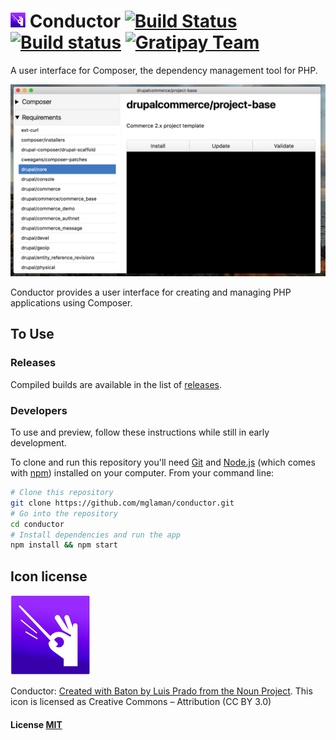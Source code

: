 # ![Conductor](build/icons/24x24.png) Conductor [![Build Status](https://travis-ci.org/mglaman/conductor.svg?branch=master)](https://travis-ci.org/mglaman/conductor) [![Build status](https://ci.appveyor.com/api/projects/status/anprg1634xsqm7g3?svg=true)](https://ci.appveyor.com/project/mglaman/conductor) [![Gratipay Team](https://img.shields.io/gratipay/team/conductor.svg)](https://gratipay.com/Conductor/)


A user interface for Composer, the dependency management tool for PHP.

![Project page](docs/images/project-page.png)

Conductor provides a user interface for creating and managing PHP applications using Composer.

## To Use

### Releases

Compiled builds are available in the list of [releases](https://github.com/mglaman/conductor/releases/latest).

### Developers

To use and preview, follow these instructions while still in early development.

To clone and run this repository you'll need [Git](https://git-scm.com) and [Node.js](https://nodejs.org/en/download/) (which comes with [npm](http://npmjs.com)) installed on your computer. From your command line:

```bash
# Clone this repository
git clone https://github.com/mglaman/conductor.git
# Go into the repository
cd conductor
# Install dependencies and run the app
npm install && npm start
```

## Icon license

![Conductor](build/icons/128x128.png)

Conductor: [Created with Baton by Luis Prado from the Noun Project](https://thenounproject.com/term/baton/248063). This icon is licensed as Creative Commons – Attribution (CC BY 3.0)

#### License [MIT](LICENSE.md)
